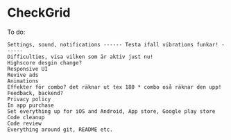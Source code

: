 # CheckGrid

To do:

    Settings, sound, notifications ------ Testa ifall vibrations funkar! ------
    Difficulties, visa vilken som är aktiv just nu!
    Highscore desgin change?
    Responsive UI
    Revive ads
    Animations
    Effekter för combo? det räknar ut tex 180 * combo oså räknar den upp!
    Feedback, backend? 
    Privacy policy
    In app purchase
    Set everything up for iOS and Android, App store, Google play store
    Code cleanup
    Code review
    Everything around git, README etc.

